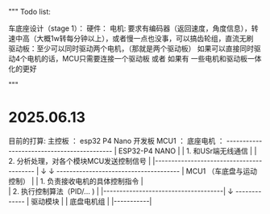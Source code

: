 
"""
 Todo list:

   车底座设计（stage 1）：
     硬件：
       电机: 要求有编码器（返回速度，角度信息），转速中高（大概1w转每分钟以上），或者慢一点也没事，可以搞齿轮组，直流无刷
       驱动板：至少可以同时驱动两个电机，（那就是两个驱动板） 如果可以直接同时驱动4个电机的话，MCU只需要连接一个驱动板
       或者 如果有 一些电机和驱动板一体化的更好
 
 """

 # 2025.06.13
 目前的打算:
  主控板   ： esp32 P4 Nano 开发板
  MCU1    ： 
  底座电机 ：
             -------------------------------------------
             |         ESP32-P4 NANO                    |
             |   1.   和USr端无线通信                    |
             |   2.   分析处理，对各个模块MCU发送控制信号  |
             |----------------------------------------- |
                            ↓
                            ↓
               --------------------------------------
               |       MCU1 （车底盘与运动控制）      |
               |    1. 负责接收电机的具体控制指令      |       
               |    2. 执行控制算法（PID/... )        |
               |-------------------------------------|
                                 ↓
                            -------------
                            | 驱动模块   |
                            | 底盘电机组 |
                            |-----------|
